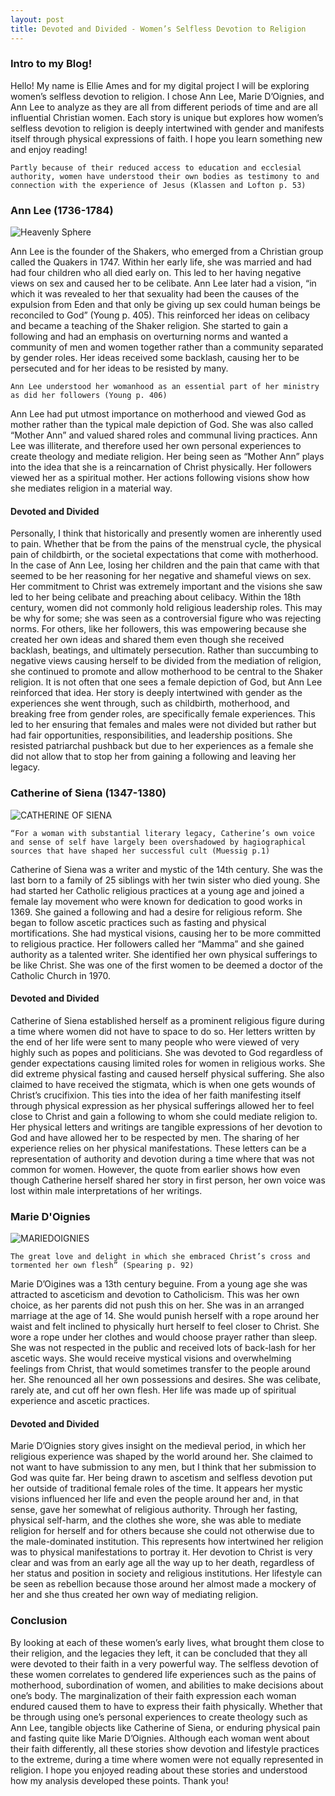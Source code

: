 ```yaml
---
layout: post 
title: Devoted and Divided - Women’s Selfless Devotion to Religion
---
```


### Intro to my Blog!
Hello! My name is Ellie Ames and for my digital project I will be exploring women’s selfless devotion to religion. I chose Ann Lee, Marie D’Oignies, and Ann Lee to analyze as they are all from different periods of time and are all influential Christian women. Each story is unique but explores how women’s selfless devotion to religion is deeply intertwined with gender and manifests itself through physical expressions of faith. I hope you learn something new and enjoy reading!


```Partly because of their reduced access to education and ecclesial authority, women have understood their own bodies as testimony to and connection with the experience of Jesus (Klassen and Lofton p. 53)```

### Ann Lee (1736-1784)

![Heavenly Sphere](https://raw.githubusercontent.com/amese1/Blog-Assignment/refs/heads/master/assets/css/Andrews-emblemheavenlysphere-1854.jpg)


Ann Lee is the founder of the Shakers, who emerged from a Christian group called the Quakers in 1747. Within her early life, she was married and had had four children who all died early on. This led to her having negative views on sex and caused her to be celibate. Ann Lee later had a vision, “in which it was revealed to her that sexuality had been the causes of the expulsion from Eden and that only be giving up sex could human beings be reconciled to God” (Young p. 405). This reinforced her ideas on celibacy and became a teaching of the Shaker religion. She started to gain a following and had an emphasis on overturning norms and wanted a community of men and women together rather than a community separated by gender roles. Her ideas received some backlash, causing her to be persecuted and for her ideas to be resisted by many. 

```Ann Lee understood her womanhood as an essential part of her ministry as did her followers (Young p. 406)```

Ann Lee had put utmost importance on motherhood and viewed God as mother rather than the typical male depiction of God. She was also called “Mother Ann” and valued shared roles and communal living practices. Ann Lee was illiterate, and therefore used her own personal experiences to create theology and mediate religion. Her being seen as “Mother Ann” plays into the idea that she is a reincarnation of Christ physically. Her followers viewed her as a spiritual mother. Her actions following visions show how she mediates religion in a material way.

#### Devoted and Divided
Personally, I think that historically and presently women are inherently used to pain. Whether that be from the pains of the menstrual cycle, the physical pain of childbirth, or the societal expectations that come with motherhood. In the case of Ann Lee, losing her children and the pain that came with that seemed to be her reasoning for her negative and shameful views on sex. Her commitment to Christ was extremely important and the visions she saw led to her being celibate and preaching about celibacy. Within the 18th century, women did not commonly hold religious leadership roles. This may be why for some; she was seen as a controversial figure who was rejecting norms. For others, like her followers, this was empowering because she created her own ideas and shared them even though she received backlash, beatings, and ultimately persecution. Rather than succumbing to negative views causing herself to be divided from the mediation of religion, she continued to promote and allow motherhood to be central to the Shaker religion. It is not often that one sees a female depiction of God, but Ann Lee reinforced that idea. Her story is deeply intertwined with gender as the experiences she went through, such as childbirth, motherhood, and breaking free from gender roles, are specifically female experiences. This led to her ensuring that females and males were not divided but rather but had fair opportunities, responsibilities, and leadership positions. She resisted patriarchal pushback but due to her experiences as a female she did not allow that to stop her from gaining a following and leaving her legacy.

### Catherine of Siena (1347-1380)

![CATHERINE OF SIENA](https://raw.githubusercontent.com/amese1/Blog-Assignment/refs/heads/master/assets/css/Detail_of_Vanni-SaintCatherineSiena-.jpg)

```“For a woman with substantial literary legacy, Catherine’s own voice and sense of self have largely been overshadowed by hagiographical sources that have shaped her successful cult (Muessig p.1)```

Catherine of Siena was a writer and mystic of the 14th century. She was the last born to a family of 25 siblings with her twin sister who died young. She had started her Catholic religious practices at a young age and joined a female lay movement who were known for dedication to good works in 1369. She gained a following and had a desire for religious reform. She began to follow ascetic practices such as fasting and physical mortifications. She had mystical visions, causing her to be more committed to religious practice. Her followers called her “Mamma” and she gained authority as a talented writer. She identified her own physical sufferings to be like Christ. She was one of the first women to be deemed a doctor of the Catholic Church in 1970.

#### Devoted and Divided 

Catherine of Siena established herself as a prominent religious figure during a time where women did not have to space to do so. Her letters written by the end of her life were sent to many people who were viewed of very highly such as popes and politicians. She was devoted to God regardless of gender expectations causing limited roles for women in religious works. She did extreme physical fasting and caused herself physical suffering. She also claimed to have received the stigmata, which is when one gets wounds of Christ’s crucifixion. This ties into the idea of her faith manifesting itself through physical expression as her physical sufferings allowed her to feel close to Christ and gain a following to whom she could mediate religion to. Her physical letters and writings are tangible expressions of her devotion to God and have allowed her to be respected by men. The sharing of her experience relies on her physical manifestations. These letters can be a representation of authority and devotion during a time where that was not common for women. However, the quote from earlier shows how even though Catherine herself shared her story in first person, her own voice was lost within male interpretations of her writings.

### Marie D'Oignies 

![MARIEDOIGNIES](https://raw.githubusercontent.com/amese1/Blog-Assignment/refs/heads/master/assets/css/Leboucq-RecueildArrasMarie-1560s.jpg)

```The great love and delight in which she embraced Christ’s cross and tormented her own flesh” (Spearing p. 92)```

Marie D’Oigines was a 13th century beguine. From a young age she was attracted to asceticism and devotion to Catholicism. This was her own choice, as her parents did not push this on her. She was in an arranged marriage at the age of 14. She would punish herself with a rope around her waist and felt inclined to physically hurt herself to feel closer to Christ. She wore a rope under her clothes and would choose prayer rather than sleep. She was not respected in the public and received lots of back-lash for her ascetic ways. She would receive mystical visions and overwhelming feelings from Christ, that would sometimes transfer to the people around her. She renounced all her own possessions and desires. She was celibate, rarely ate, and cut off her own flesh. Her life was made up of spiritual experience and ascetic practices.

#### Devoted and Divided 
Marie D’Oignies story gives insight on the medieval period, in which her religious experience was shaped by the world around her. She claimed to not want to have submission to any men, but I think that her submission to God was quite far. Her being drawn to ascetism and selfless devotion put her outside of traditional female roles of the time. It appears her mystic visions influenced her life and even the people around her and, in that sense, gave her somewhat of religious authority. Through her fasting, physical self-harm, and the clothes she wore, she was able to mediate religion for herself and for others because she could not otherwise due to the male-dominated institution. This represents how intertwined her religion was to physical manifestations to portray it. Her devotion to Christ is very clear and was from an early age all the way up to her death, regardless of her status and position in society and religious institutions. Her lifestyle can be seen as rebellion because those around her almost made a mockery of her and she thus created her own way of mediating religion.

### Conclusion

By looking at each of these women’s early lives, what brought them close to their religion, and the legacies they left, it can be concluded that they all were devoted to their faith in a very powerful way. The selfless devotion of these women correlates to gendered life experiences such as the pains of motherhood, subordination of women, and abilities to make decisions about one’s body. The marginalization of their faith expression each woman endured caused them to have to express their faith physically. Whether that be through using one’s personal experiences to create theology such as Ann Lee, tangible objects like Catherine of Siena, or enduring physical pain and fasting quite like Marie D’Oignies. Although each woman went about their faith differently, all these stories show devotion and lifestyle practices to the extreme, during a time where women were not equally represented in religion. I hope you enjoyed reading about these stories and understood how my analysis developed these points. Thank you! 













